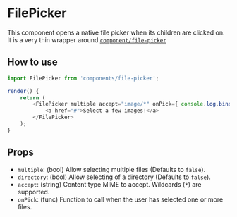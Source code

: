 # FilePicker

This component opens a native file picker when its children are clicked on.
It is a very thin wrapper around
[`component/file-picker`](https://github.com/component/file-picker)

## How to use

```js
import FilePicker from 'components/file-picker';

render() {
	return (
		<FilePicker multiple accept="image/*" onPick={ console.log.bind(console) } >
			<a href="#">Select a few images!</a>
		</FilePicker>
	);
}
```

## Props

- `multiple`: (bool) Allow selecting multiple files (Defaults to `false`).
- `directory`: (bool) Allow selecting of a directory (Defaults to `false`).
- `accept`: (string) Content type MIME to accept. Wildcards (`*`) are supported.
- `onPick`: (func) Function to call when the user has selected one or more files.
